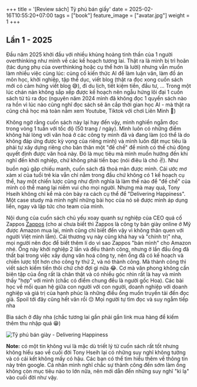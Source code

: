 +++
title = '[Review sách] Tỷ phú bán giầy'
date = 2025-02-16T10:55:20+07:00
tags = ["book"]
feature_image = ["avatar.jpg"]
weight = 1
+++

## Lần 1 - 2025
Đầu năm 2025 khởi đầu với nhiều khủng hoảng tinh thần của 1 người overthinking như mình về các kế hoạch tương lai. Thật ra là mình bị trì hoãn (tác dụng phụ của overthinking hoặc cụ thể hơn là lười) nhưng vẫn muốn làm nhiều việc cùng lúc: củng cố kiến thức AI để làm luận văn, làm đồ án môn học, khởi nghiệp, tập thể dục, viết blog (thật ra đọc xong cuốn sách mới có cảm hứng viết blog 😅), đi du lịch, tiết kiệm tiền, đầu tư, ... Trong một lúc chán nản không sắp xếp được kế hoạch nên ngẫu hứng lôi đại 1 cuốn sách từ tủ ra đọc (nguyên năm 2024 mình đã không đọc 1 quyển sách nào ra hồn vì lúc nào cũng nghĩ đọc sách sẽ ăn cắp thời gian học AI - mà thật ra cũng chả học mà toàn nằm xem Youtube, Tiktok với chơi Liên Minh 🥲)

Không ngờ rằng cuốn sách này lại hay đến vậy, mình nghiền ngẫm đọc trong vòng 1 tuần với tốc độ (50 trang / ngày). Mình luôn có những điểm không hài lòng với văn hoá ở các công ty mình đã và đang làm (có thể là do không đáp ứng được kỳ vọng của riêng mình) và mình luôn đặt mục tiêu là phải tự xây dựng riêng cho bản thân một "đế chế" để mình có thể chủ động quyết định được văn hoá này. Đó là mục tiêu mà mình muốn hướng đến khi nghĩ đến khởi nghiệp, chứ không phải tiền bạc (nói điêu là chó ✌️). Như buồn ngủ gặp chiếu manh, cuốn sách đã thoả mãn được mình. Cái ước mơ xàm xí của tuổi trẻ kia vẫn chỉ nằm trong đầu chứ không có 1 kế hoạch cụ thể, hay một chiến lược cũng như định nghĩa là làm thế nào để "đế chế" của mình có thể mang lại niềm vui cho mọi người. Nhưng mà may quá, Tony Hseih không chỉ kể mà còn bày ra cách cụ thể để "Delivering Happiness". Một case study mà mình nghĩ những bài học của nó sẽ được mình áp dụng liền, ngay và lập tức cho team của mình.

Nội dung của cuốn sách chủ yếu xoay quanh sự nghiệp của CEO quá cố Zappos [Zappos](https://www.zappos.com/) (cho ai chưa biết thì Zappos là công ty bán giày online ở Mỹ được Amazon mua lại, mình cũng chỉ biết đến vậy vì không thân quen với người Việt mình lắm). Cái thương vụ này cũng khá hay và "chính trị" nha, mọi người nên đọc để biết thêm lí do vì sao Zappos "bán mình" cho Amazon nhé. Ông này khởi nghiệp 2 lần và đều thành công, nhưng ở lần đầu ổng đã thất bại trong việc xây dựng văn hoá công ty, nên ổng đã có kế hoạch và chiến lược tốt hơn cho công ty thứ 2, và nó thành công. Mà thành công thì viết sách kiếm tiền thôi chứ chờ đợi gì nữa 😂. Cơ mà văn phong không cần biên tập của ổng rất là chân thật và có nhiều góc nhìn rất là hay và mình thấy "hợp" với mình (chắc có điểm chung đều là người gốc Hoa). Các bài học về mối quan hệ giữa con người với con người, doanh nghiệp với doanh nghiệp và giá trị của hạnh phúc là những điều ổng muốn truyền tải đến đọc giả. Spoil tới đây cũng hết văn rồi 😔 Mọi người tự tìm đọc và suy ngẫm tiếp nha

Bìa sách ở đây nha (chắc tương lai gần phải gắn link mua hàng để kiếm thêm thu nhập quá 😁)

![Tỷ phú bán giày - Delivering Happiness]("/assets/avatar.jpg")

**Note:** có một tin không vui là mặc dù triết lý từ cuốn sách rất tốt nhưng không hiểu sao về cuối đời Tony Hseih lại có những suy nghĩ không tưởng và có cái kết không mấy có hậu. Các bạn có thể tìm hiểu thêm về thông tin này trên google. Cá nhân mình nghĩ chắc sự thành công đến sớm làm ổng không còn mục tiêu nào to lớn nữa, nên mới dẫn đến những suy nghĩ "kì lạ" vào cuối đời như vậy.
